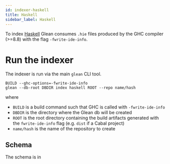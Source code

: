 ```yaml
---
id: indexer-haskell
title: Haskell
sidebar_label: Haskell
---
```


To index [Haskell](https://haskell.org) Glean consumes `.hie` files produced by the GHC compiler (>=8.8) with the flag `-fwrite-ide-info`.

# Run the indexer

The indexer is run via the main `glean` CLI tool.

```
BUILD --ghc-options=-fwrite-ide-info
glean --db-root DBDIR index haskell ROOT --repo name/hash
```

where

* `BUILD` is a build command such that GHC is called with `-fwrite-ide-info`
* `DBDIR` is the directory where the Glean db will be created
* `ROOT` is the root directory containing the build artifacts generated with the `fwrite-ide-info` flag (e.g. `dist` if a Cabal project)
* `name/hash` is the name of the repository to create

## Schema

The schema is in <SrcFile file="glean/schema/source/hs.angle" />
